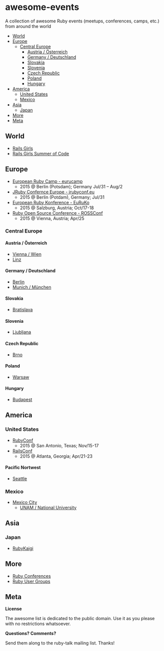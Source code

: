 # awesome-events

A collection of awesome Ruby events (meetups, conferences, camps, etc.) from around the world

- [World](#world)
- [Europe](#europe)
  - [Central Europe](#central-europe)
      - [Austria / Österreich](#austria--%C3%96sterreich)
      - [Germany / Deutschland](#germany--deutschland)
      - [Slovakia](#slovakia)
      - [Slovenia](#slovenia)
      - [Czech Republic](#czech-republic)
      - [Poland](#poland)
      - [Hungary](#hungary)
- [America](#america)
   - [United States](#united-states)
   - [Mexico](#mexico)
- [Asia](#asia)
   - [Japan](#japan)
- [More](#more)
- [Meta](#meta)

## World

- [Rails Girls](http://railsgirls.com)
- [Rails Girls Summer of Code](http://railsgirlssummerofcode.org)

## Europe

- [European Ruby Camp - eurucamp](http://eurucamp.org)
    - 2015 @ Berlin (Potsdam); Germany Jul/31 – Aug/2
- [JRuby Confernce Europe - jrubyconf.eu](http://jrubyconf.eu)
    - 2015 @ Berlin (Potdam), Germany; Jul/31
- [European Ruby Konference - EuRuKo](http://euruko.org)
    - 2015 @ Salzburg, Austria; Oct/17-18
- [Ruby Open Source Conference - ROSSConf](http://rossconf.io)
    - 2015 @ Vienna, Austria; Apr/25

### Central Europe

#### Austria / Österreich

- [Vienna / Wien](http://vienna-rb.at)
- [Linz](http://www.meetup.com/Ruby-User-Group-Linz-RUGL)

#### Germany / Deutschland

- [Berlin](http://berlin.onruby.de)
- [Munich / München](http://www.meetup.com/Munich-Rubyshift-Ruby-User-Group)

#### Slovakia

- [Bratislava](http://lanyrd.com/series/rubyslava)

#### Slovenia

- [Ljubljana](http://rug.si)

#### Czech Republic

- [Brno](http://lanyrd.com/series/brno-pyvo)

#### Poland

- [Warsaw](http://wrug.eu)

#### Hungary

- [Budapest](http://www.meetup.com/budapest-rb)



## America

### United States

- [RubyConf](http://rubyconf.org)
   - 2015 @ San Antonio, Texas; Nov/15-17
- [RailsConf](http://railsconf.com)
   - 2015 @ Atlanta, Georgia; Apr/21-23

#### Pacific Nortwest

- [Seattle](http://seattlerb.org)

### Mexico

- [Mexico City](http://www.meetup.com/Chilango-Rails)
    - [UNAM / National University](http://www.meetup.com/UNAM-Ruby-Group)


## Asia

### Japan

- [RubyKaigi](http://rubykaigi.org)


## More

- [Ruby Conferences](http://rubyconferences.org)
- [Ruby User Groups](http://rubyusergroups.org)


## Meta

**License**

The awesome list is dedicated to the public domain. Use it as you please with no restrictions whatsoever.

**Questions? Comments?**

Send them along to the ruby-talk mailing list. Thanks!

